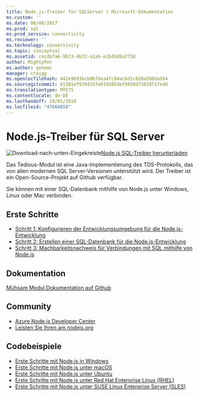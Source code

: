 ```yaml
---
title: Node.js-Treiber für SQLServer | Microsoft-Dokumentation
ms.custom: ''
ms.date: 08/08/2017
ms.prod: sql
ms.prod_service: connectivity
ms.reviewer: ''
ms.technology: connectivity
ms.topic: conceptual
ms.assetid: c4cdbfa6-9b73-4b72-a1a6-e1b45d8a773d
author: MightyPen
ms.author: genemi
manager: craigg
ms.openlocfilehash: 442e9693bcb06f6ea4fc94acbd3c020a598da504
ms.sourcegitcommit: 61381ef939415fe019285def9450d7583df1fed0
ms.translationtype: MTE75
ms.contentlocale: de-DE
ms.lasthandoff: 10/01/2018
ms.locfileid: "47664658"
---
```

# <a name="nodejs-driver-for-sql-server"></a>Node.js-Treiber für SQL Server

![Download-nach-unten-Eingekreiste](../../ssdt/media/download.png)[Node.js SQL-Treiber herunterladen](../sql-connection-libraries.md#anchor-20-drivers-relational-access)

Das Tedious-Modul ist eine Java-Implementierung des TDS-Protokolls, das von allen modernen SQL Server-Versionen unterstützt wird. Der Treiber ist ein Open-Source-Projekt auf Github verfügbar.  
  
Sie können mit einer SQL-Datenbank mithilfe von Node.js unter Windows, Linux oder Mac verbinden.  
  
## <a name="getting-started"></a>Erste Schritte  
* [Schritt 1: Konfigurieren der Entwicklungsumgebung für die Node.js-Entwicklung](step-1-configure-development-environment-for-node-js-development.md)  
* [Schritt 2: Erstellen einer SQL-Datenbank für die Node.js-Entwicklung](step-2-create-a-sql-database-for-node-js-development.md)  
* [Schritt 3: Machbarkeitsnachweis für Verbindungen mit SQL mithilfe von Node.js](step-3-proof-of-concept-connecting-to-sql-using-node-js.md)  
  
## <a name="documentation"></a>Dokumentation  
  
[Mühsam Modul Dokumentation auf Github](http://tediousjs.github.io/tedious/)  
  
## <a name="community"></a>Community  
* [Azure Node.js Developer Center](https://azure.microsoft.com/develop/nodejs/)  
* [Leisten Sie Ihren am nodejs.org](https://nodejs.org/en/get-involved/)

## <a name="code-examples"></a>Codebeispiele
* [Erste Schritte mit Node.js in Windows](https://www.microsoft.com/sql-server/developer-get-started/node/windows/)
* [Erste Schritte mit Node.js unter macOS](https://www.microsoft.com/sql-server/developer-get-started/node/mac/)
* [Erste Schritte mit Node.js unter Ubuntu](https://www.microsoft.com/sql-server/developer-get-started/node/ubuntu/)
* [Erste Schritte mit Node.js unter Red Hat Enterprise Linux (RHEL)](https://www.microsoft.com/sql-server/developer-get-started/node/rhel/)
* [Erste Schritte mit Node.js unter SUSE Linux Enterprise Server (SLES)](https://www.microsoft.com/sql-server/developer-get-started/node/sles/)
